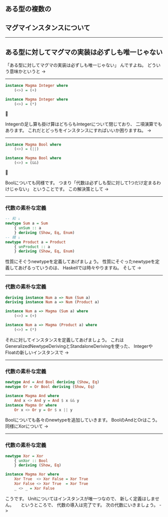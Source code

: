## ある型の複数の
## マグマインスタンスについて

- - - - -

## ある型に対してマグマの実装は必ずしも**唯一じゃない**

<aside class="notes">
「ある型に対してマグマの実装は必ずしも唯一じゃない」
んですよね。
どういう意味かというと ->
</aside>

- - - - -

```hs
instance Magma Integer where
    (<>) = (+)

instance Magma Integer where
    (<>) = (*)
```

🤔

<aside class="notes">
Integerの足し算も掛け算はどちらもIntegerについて閉じており、
二項演算でもあります。
これだとどっちをインスタンスにすればいいか困りますね。
->
</aside>

- - - - -

```hs
instance Magma Bool where
    (<>) = (||)

instance Magma Bool where
    (<>) = (&&)
```

🤔

<aside class="notes">
Boolについても同様です。  
つまり「代数は必ずしも型に対して1つだけ定まるわけじゃない」
ということです。
この解決策として ->
</aside>

- - - - -

### 代数の素朴な定義

```haskell
-- 和 ↓
newtype Sum a = Sum
    { unSum :: a
    } deriving (Show, Eq, Enum)
-- 積 ↓
newtype Product a = Product
    { unProduct :: a
    } deriving (Show, Eq, Enum)
```

<aside class="notes">
性質にそぐうnewtypeを定義してあげましょう。
性質にそぐったnewtypeを定義してあげるっていうのは、
Haskellでは時々やりますね。
そして ->
</aside>

- - - - -

### 代数の素朴な定義

```haskell
deriving instance Num a => Num (Sum a)
deriving instance Num a => Num (Product a)

instance Num a => Magma (Sum a) where
    (<>) = (+)

instance Num a => Magma (Product a) where
    (<>) = (*)
```

<aside class="notes">
それに対してインスタンスを定義してあげましょう。  
これはGeneralizedNewtypeDerivingとStandaloneDerivingを使った、
IntegerやFloatの新しいインスタンスで ->
</aside>

- - - - -

### 代数の素朴な定義

```haskell
newtype And = And Bool deriving (Show, Eq)
newtype Or = Or Bool deriving (Show, Eq)

instance Magma And where
    And x <> And y = And $ x && y
instance Magma Or where
    Or x <> Or y = Or $ x || y
```

<aside class="notes">
Boolについても各々のnewtypeを追加していきます。  
BoolのAndとOrはこう。
同様にXorについて ->
</aside>

- - - - -

### 代数の素朴な定義

```haskell
newtype Xor = Xor
    { unXor :: Bool
    } deriving (Show, Eq)

instance Magma Xor where
    Xor True  <> Xor False = Xor True
    Xor False <> Xor True  = Xor True
    _ <> _ = Xor False
```

<aside class="notes">
こうです。  
Unitについてはインスタンスが唯一つなので、
新しく定義はしません。  
　  
というところで、
代数の導入は完了です。  
次の代数にいきましょう。
->
</aside>
